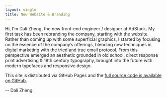 ```yaml
---
layout: single
title: New Website & Branding
---
```

Hi, I'm Dali Zheng, the new front-end engineer / designer at AdStack. My first task has been rebranding the company, starting with the website. Rather than coming up with some superficial graphics, I started by focusing on the essence of the company’s offerings, blending new techniques in digital marketing with the tried and true email protocol. From this perspective emerged an aesthetic grounded in old school, direct response print advertising & 18th century typography, brought into the future with modern typefaces and responsive design. 

This site is distributed via GitHub Pages and the [full source code is available on GitHub](http://github.com/AdStack/adstack.github.com).

-- Dali Zheng